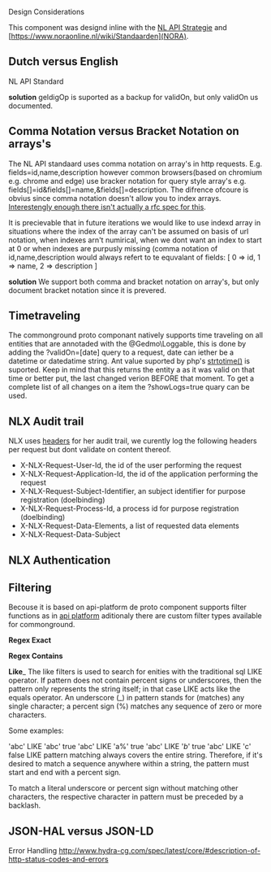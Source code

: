 Design Considerations

This component was designd inline with the [NL API Strategie](https://docs.geostandaarden.nl/api/API-Strategie) and [https://www.noraonline.nl/wiki/Standaarden](NORA).


Dutch versus English
-------
NL API Standard

__solution__
geldigOp is suported as a backup for validOn, but only validOn us documented.

Comma Notation versus Bracket Notation on arrays's
-------
The NL API standaard uses comma notation on array's in http requests. E.g. fields=id,name,description however common browsers(based on chromium e.g. chrome and edge) use bracker notation for query style array's e.g. fields[]=id&fields[]=name,&fields[]=description. The difrence ofcoure is obvius since comma notation doesn't allow you to index arrays. [Interestengly enough there isn't actually a rfc spec for this](https://stackoverflow.com/questions/15854017/what-rfc-defines-arrays-transmitted-over-http). 

It is precievable that in future iterations we would like to use indexd array in situations where the index of the array can't be assumed on basis of url notation, when indexes arn't numirical, when we dont want an index to start at 0 or when indexes are purpusly missing (comma notation of id,name,description would always refert to te equvalant of fields: [
  0 => id,
  1 => name,
  2 => description
]

__solution__
We support both comma and bracket notation on array's, but only document bracket notation since it is prevered.

Timetraveling
-------
The commonground proto componant natively supports time traveling on all entities that are annotaded with the @Gedmo\Loggable, this is done by adding the ?validOn=[date] query to a request, date can iether be a datetime or datedatime string. Ant value suported by php's [strtotime()](https://www.php.net/manual/en/function.strtotime.php) is suported. Keep in mind that this returns the entity a as it was valid on that time or better put, the last changed verion BEFORE that moment. To get a complete list of all changes on a item the ?showLogs=true quary can be used.
 
NLX Audit trail
-------
NLX uses [headers](https://docs.nlx.io/further-reading/transaction-logs/) for her audit trail, we curently log the following headers per request but dont validate on content thereof.
* X-NLX-Request-User-Id, the id of the user performing the request
* X-NLX-Request-Application-Id, the id of the application performing the request
* X-NLX-Request-Subject-Identifier, an subject identifier for purpose registration (doelbinding)
* X-NLX-Request-Process-Id, a process id for purpose registration (doelbinding)
* X-NLX-Request-Data-Elements, a list of requested data elements
* X-NLX-Request-Data-Subject 

NLX Authentication
-------

Filtering
-------
Becouse it is based on api-platform de proto component supports filter functions as in [api platform](https://api-platform.com/docs/core/filters/) aditionaly there are custom filter types available for commonground. 

__Regex Exact__

__Regex Contains__

__Like___
The like filters is used to search for enities with the traditional sql LIKE operator. If pattern does not contain percent signs or underscores, then the pattern only represents the string itself; in that case LIKE acts like the equals operator. An underscore (_) in pattern stands for (matches) any single character; a percent sign (%) matches any sequence of zero or more characters.

Some examples:

'abc' LIKE 'abc'    true
'abc' LIKE 'a%'     true
'abc' LIKE '_b_'    true
'abc' LIKE 'c'      false
LIKE pattern matching always covers the entire string. Therefore, if it's desired to match a sequence anywhere within a string, the pattern must start and end with a percent sign.

To match a literal underscore or percent sign without matching other characters, the respective character in pattern must be preceded by a backlash. 


JSON-HAL versus JSON-LD
-------

Error Handling
http://www.hydra-cg.com/spec/latest/core/#description-of-http-status-codes-and-errors